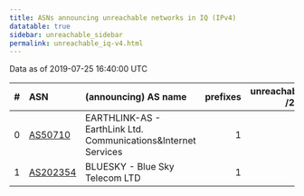 ```yaml
---
title: ASNs announcing unreachable networks in IQ (IPv4)
datatable: true
sidebar: unreachable_sidebar
permalink: unreachable_iq-v4.html
---
```


Data as of 2019-07-25 16:40:00 UTC


<div class="datatable-begin"></div>

|   # | ASN                                      | (announcing) AS name                                               |   prefixes |   unreachable /24s |
|----:|:-----------------------------------------|:-------------------------------------------------------------------|-----------:|-------------------:|
|   0 | [AS50710](unreachable_AS50710-v4.html)   | EARTHLINK-AS - EarthLink Ltd. Communications&amp;Internet Services |          1 |                  2 |
|   1 | [AS202354](unreachable_AS202354-v4.html) | BLUESKY - Blue Sky Telecom LTD                                     |          1 |                  1 |

<div class="datatable-end"></div>